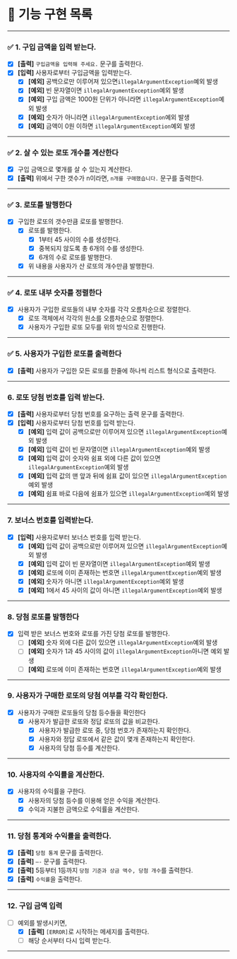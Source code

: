# 🚀 기능 구현 목록

---

### ✅ 1. 구입 금액을 입력 받는다.

- [X]  **[출력]** `구입금액을 입력해 주세요.` 문구를 출력한다.
- [X]  **[입력]** 사용자로부터 구입금액을 입력받는다.
    - [X] **[예외]** 공백으로만 이루어져 있으면`illegalArgumentException`예외 발생
    - [X] **[예외]** 빈 문자열이면 `illegalArgumentException`예외 발생
    - [X] **[예외]** 구입 금액은 1000원 단위가 아니라면 `illegalArgumentException`예외 발생
    - [X] **[예외]** 숫자가 아니라면 `illegalArgumentException`예외 발생
    - [X] **[예외]** 금액이 0원 이하면 `illegalArgumentException`예외 발생

---

### ✅ 2. 살 수 있는 로또 개수를 계산한다

- [X]  구입 금액으로 몇개를 살 수 있는지 계산한다.
- [X]  **[출력]** 위에서 구한 갯수가 n이라면, `n개를 구매했습니다.` 문구를 출력한다.

---

### ✅ 3. 로또를 발행한다

- [X]  구입한 로또의 갯수만큼 로또를 발행한다.
    - [X]  로또를 발행한다.
        - [X]  1부터 45 사이의 수를 생성한다.
        - [X]  중복되지 않도록 총 6개의 수를 생성한다.
        - [X]  6개의 수로 로또를 발행한다.
    - [X]  위 내용을 사용자가 산 로또의 개수만큼 발행한다.

---

### ✅ 4. 로또 내부 숫자를 정렬한다

- [X]  사용자가 구입한 로또들의 내부 숫자를 각각 오름차순으로 정렬한다.
    - [X]  로또 객체에서 각각의 원소를 오름차순으로 정렬한다.
    - [X]  사용자가 구입한 로또 모두를 위의 방식으로 진행한다.

---

### ✅ 5. 사용자가 구입한 로또를 출력한다

- [X]  **[출력]** 사용자가 구입한 모든 로또를 한줄에 하나씩 리스트 형식으로 출력한다.

---

### 6. 로또 당첨 번호를 입력 받는다.

- [X] **[출력]** 사용자로부터 당첨 번호를 요구하는 출력 문구를 출력한다.
- [X] **[입력]** 사용자로부터 당첨 번호를 입력 받는다.
    - [X]  **[예외]** 입력 값이 공백으로만 이루어져 있으면 `illegalArgumentException`예외 발생
    - [X]  **[예외]** 입력 값이 빈 문자열이면 `illegalArgumentException`예외 발생
    - [X]  **[예외]** 입력 값이 숫자와 쉼표 외에 다른 값이 있으면 `illegalArgumentException`예외 발생
    - [X]  **[예외]** 입력 값의 맨 앞과 뒤에 쉼표 값이 있으면 `illegalArgumentException`예외 발생
    - [X]  **[예외]** 쉼표 바로 다음에 쉼표가 있으면 `illegalArgumentException`예외 발생

---

### 7. 보너스 번호를 입력받는다.

- [X]  **[입력]** 사용자로부터 보너스 번호를 입력 받는다.
    - [X]  **[예외]** 입력 값이 공백으로만 이루어져 있으면 `illegalArgumentException`예외 발생
    - [X]  **[예외]** 입력 값이 빈 문자열이면 `illegalArgumentException`예외 발생
    - [X]  **[예외]** 로또에 이미 존재하는 번호면 `illegalArgumentException`예외 발생
    - [X]  **[예외]** 숫자가 아니면 `illegalArgumentException`예외 발생
    - [X]  **[예외]** 1에서 45 사이의 값이 아니면 `illegalArgumentException`예외 발생

---

### 8. 당첨 로또를 발행한다

- [X]  입력 받은 보너스 번호와 로또를 가진 당첨 로또를 발행한다.
    - [ ] **[예외]** 숫자 외에 다른 값이 있으면 `illegalArgumentException`예외 발생
    - [ ] **[예외]** 숫자가 1과 45 사이의 값이 `illegalArgumentException`아니면 예외 발생
    - [ ] **[예외]** 로또에 이미 존재하는 번호면 `illegalArgumentException`예외 발생

---

### 9. 사용자가 구매한 로또의 당첨 여부를 각각 확인한다.

- [X]  사용자가 구매한 로또들의 당첨 등수들을 확인한다
    - [X]  사용자가 발급한 로또와 정답 로또의 값을 비교한다.
        - [X]  사용자가 발급한 로또 중, 당첨 번호가 존재하는지 확인한다.
        - [X]  사용자와 정답 로또에서 같은 값이 몇개 존재하는지 확인한다.
        - [X]  사용자의 당첨 등수를 계산한다.

---

### 10. 사용자의 수익률을 계산한다.

- [X]  사용자의 수익률을 구한다.
    - [X]  사용자의 당첨 등수를 이용해 얻은 수익을 계산한다.
    - [X]  수익과 지불한 금액으로 수익률을 계산한다.

---

### 11. 당첨 통계와 수익률을 출력한다.

- [X]  **[출력]** `당첨 통계` 문구를 출력한다.
- [X]  **[출력]** `—-` 문구를 출력한다.
- [X]  **[출력]** 5등부터 1등까지 `당첨 기준과 상금 액수, 당첨 개수`를 출력한다.
- [X]  **[출력]** `수익률`을 출력한다.

---

### 12. 구입 금액 입력

- [ ]  예외를 발생시키면,
    - [X]  **[출력]** `[ERROR]`로 시작하는 메세지를 출력한다.
    - [ ]  해당 순서부터 다시 입력 받는다.

---